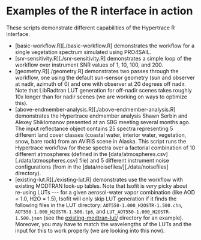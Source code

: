 # Examples of the R interface in action

These scripts demonstrate different capabilities of the Hypertrace R interface.

- [basic-workflow.R][./basic-workflow.R] demonstrates the workflow for a single vegetation spectrum simulated using PRO4SAIL.
- [snr-sensitivity.R][./snr-sensitivity.R] demonstrates a simple loop of the workflow over instrument SNR values of 1, 10, 100, and 200.
- [geometry.R][./geometry.R] demonstrates two passes through the workflow, one using the default sun-sensor geometry (sun and observer at nadir, azimuth of 0) and one with observer at 20 degrees off nadir. Note that LibRadtran LUT generation for off-nadir scenes takes roughly 10x longer than for nadir scenes (we are working on ways to optimize this).
- [above-endmember-analysis.R][./above-endmember-analysis.R] demonstrates the Hypertrace endmember analysis Shawn Serbin and Alexey Shiklomanov presented at an SBG meeting several months ago. The input reflectance object contains 25 spectra representing 5 different land cover classes (coastal water, interior water, vegetation, snow, bare rock) from an AVIRIS scene in Alaska. This script runs the Hypertrace workflow for these spectra over a factorial combination of 10 different atmospheres (defined in the [data/atmospheres.csv][./data/atmospheres.csv] file) and 5 different instrument noise configurations (from in the [data/noisefiles/][./data/noisefiles] directory).
- [existing-lut.R][./existing-lut.R] demonstrates use the workflow with existing MODTRAN look-up tables. Note that Isofit is _very_ picky about re-using LUTs --- for a given aerosol-water vapor combination (like AOD = 1.0, H2O = 1.5), Isofit will only skip LUT generation if it finds the following files in the LUT directory: `AOT550-1.000_H2OSTR-1.500.chn`, `AOT550-1.000_H2OSTR-1.500.tp6`, and `LUT_AOT550-1.000_H2OSTR-1.500.json` (see the [existing-modtran-lut/](./existing-modtran-lut) directory for an example). Moreover, you may have to match the wavelengths of the LUTs and the input for this to work properly (we are looking into this now).
